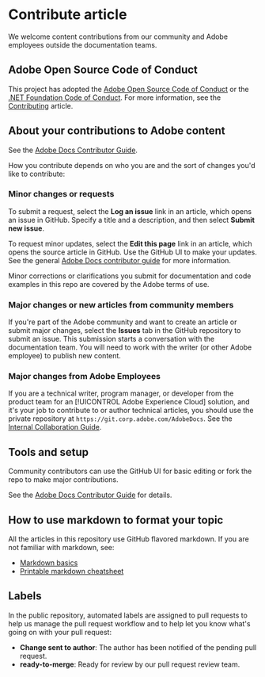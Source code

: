 # Contribute article

We welcome content contributions from our community and Adobe employees outside the documentation teams.

## Adobe Open Source Code of Conduct

This project has adopted the [Adobe Open Source Code of Conduct](code-of-conduct.md) or the [.NET Foundation Code of Conduct](https://dotnetfoundation.org/code-of-conduct). For more information, see the [Contributing](contributing.md) article.

## About your contributions to Adobe content

See the [Adobe Docs Contributor Guide](https://experienceleague.adobe.com/docs/contributor/contributor-guide/introduction.html).

How you contribute depends on who you are and the sort of changes you'd like to contribute:

### Minor changes or requests

To submit a request, select the **Log an issue** link in an article, which opens an issue in GitHub. Specify a title and a description, and then select **Submit new issue**.

To request minor updates, select the **Edit this page** link in an article, which opens the source article in GitHub. Use the GitHub UI to make your updates. See the general [Adobe Docs contributor guide](https://experienceleague.adobe.com/docs/contributor/contributor-guide/introduction.html) for more information.

Minor corrections or clarifications you submit for documentation and code examples in this repo are covered by the Adobe terms of use.

### Major changes or new articles from community members

If you're part of the Adobe community and want to create an article or submit major changes, select the **Issues** tab in the GitHub repository to submit an issue. This submission starts a conversation with the documentation team. You will need to work with the writer (or other Adobe employee) to publish new content.

<!--
If you submit a pull request with significant changes to documentation and code examples, you'll see a message in the pull request asking you to submit an online contribution license agreement (CLA). You must complete the online form before we can review your pull request.
-->

### Major changes from Adobe Employees

If you are a technical writer, program manager, or developer from the product team for an [!UICONTROL Adobe Experience Cloud] solution, and it's your job to contribute to or author technical articles, you should use the private repository at `https://git.corp.adobe.com/AdobeDocs`. See the [Internal Collaboration Guide](https://experienceleague.adobe.com/docs/collaborative-doc-instructions/collaboration-guide/home.html).

<!--Employees from other parts of the Adobe world should use the public repo for minor updates.-->

## Tools and setup

Community contributors can use the GitHub UI for basic editing or fork the repo to make major contributions.

See the [Adobe Docs Contributor Guide](https://experienceleague.adobe.com/docs/contributor/contributor-guide/introduction.html) for details.

## How to use markdown to format your topic

All the articles in this repository use GitHub flavored markdown. If you are not familiar with markdown, see:

* [Markdown basics](https://help.github.com/articles/getting-started-with-writing-and-formatting-on-github/)
* [Printable markdown cheatsheet](https://guides.github.com/pdfs/markdown-cheatsheet-online.pdf)

## Labels

In the public repository, automated labels are assigned to pull requests to help us manage the pull request workflow and to help let you know what's going on with your pull request:

* **Change sent to author**: The author has been notified of the pending pull request.
* **ready-to-merge**: Ready for review by our pull request review team.
